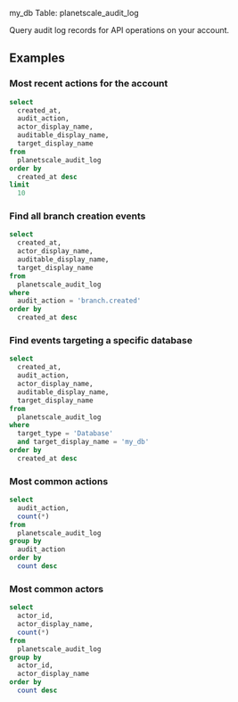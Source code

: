 my_db Table: planetscale_audit_log

Query audit log records for API operations on your account.

## Examples

### Most recent actions for the account

```sql
select
  created_at,
  audit_action,
  actor_display_name,
  auditable_display_name,
  target_display_name
from
  planetscale_audit_log
order by
  created_at desc
limit
  10
```

### Find all branch creation events

```sql
select
  created_at,
  actor_display_name,
  auditable_display_name,
  target_display_name
from
  planetscale_audit_log
where
  audit_action = 'branch.created'
order by
  created_at desc
```

### Find events targeting a specific database

```sql
select
  created_at,
  audit_action,
  actor_display_name,
  auditable_display_name,
  target_display_name
from
  planetscale_audit_log
where
  target_type = 'Database'
  and target_display_name = 'my_db'
order by
  created_at desc
```

### Most common actions

```sql
select
  audit_action,
  count(*)
from
  planetscale_audit_log
group by
  audit_action
order by
  count desc
```

### Most common actors

```sql
select
  actor_id,
  actor_display_name,
  count(*)
from
  planetscale_audit_log
group by
  actor_id,
  actor_display_name
order by
  count desc
```
